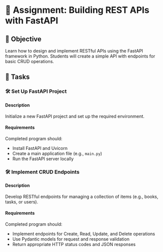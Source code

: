 # 📘 Assignment: Building REST APIs with FastAPI

## 🎯 Objective

Learn how to design and implement RESTful APIs using the FastAPI framework in Python. Students will create a simple API with endpoints for basic CRUD operations.

## 📝 Tasks

### 🛠️ Set Up FastAPI Project

#### Description
Initialize a new FastAPI project and set up the required environment.

#### Requirements
Completed program should:

- Install FastAPI and Uvicorn
- Create a main application file (e.g., `main.py`)
- Run the FastAPI server locally


### 🛠️ Implement CRUD Endpoints

#### Description
Develop RESTful endpoints for managing a collection of items (e.g., books, tasks, or users).

#### Requirements
Completed program should:

- Implement endpoints for Create, Read, Update, and Delete operations
- Use Pydantic models for request and response validation
- Return appropriate HTTP status codes and JSON responses
